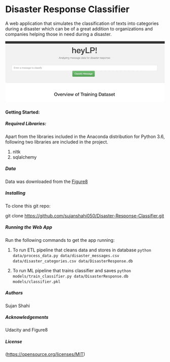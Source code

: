 # Disaster Response Classifier

A web application that simulates the classification of texts into categories during a disaster which can be of a great addition to organizations and companies helping those in need during a disaster.

![](demo.gif)

#### Getting Started:

##### Required Libraries:

Apart from the libraries included in the Anaconda distribution for Python 3.6, following two libraries are included in the project.
1) nltk
2) sqlalchemy

##### Data

Data was downloaded from the [Figure8](https://appen.com/)

##### Installing 
 To clone this git repo:
 
 git clone https://github.com/sujanshahi050/Disaster-Response-Classifier.git

##### Running the Web App

Run the following commands to get the app running:
1) To run ETL pipeline that cleans data and stores in database
        `python data/process_data.py data/disaster_messages.csv data/disaster_categories.csv data/DisasterResponse.db`

2) To run ML pipeline that trains classifier and saves
        `python models/train_classifier.py data/DisasterResponse.db models/classifier.pkl`

##### Authors

Sujan Shahi

##### Acknowledgements

Udacity and Figure8


##### License

(https://opensource.org/licenses/MIT)

